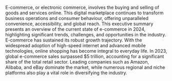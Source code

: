 E-commerce, or electronic commerce, involves the buying and selling of goods and services online. This digital marketplace continues to transform business operations and consumer behaviour, offering unparalleled convenience, accessibility, and global reach. This executive summary presents an overview of the current state of e-commerce in 2024, highlighting significant trends, challenges, and opportunities in the industry. E-commerce has sustained its robust growth trajectory. With the widespread adoption of high-speed internet and advanced mobile technologies, online shopping has become integral to everyday life. In 2023, global e-commerce sales surpassed $5 trillion, accounting for a significant share of the total retail sector. Leading companies such as Amazon, Alibaba, and eBay dominate the market, while numerous regional and niche platforms also play a vital role in diversifying the industry.
